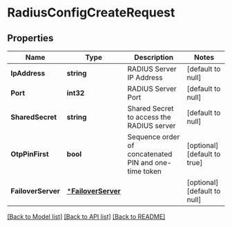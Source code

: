 # RadiusConfigCreateRequest

## Properties
Name | Type | Description | Notes
------------ | ------------- | ------------- | -------------
**IpAddress** | **string** | RADIUS Server IP Address | [default to null]
**Port** | **int32** | RADIUS Server Port | [default to null]
**SharedSecret** | **string** | Shared Secret to access the RADIUS server | [default to null]
**OtpPinFirst** | **bool** | Sequence order of concatenated PIN and one-time token | [optional] [default to true]
**FailoverServer** | [***FailoverServer**](FailoverServer.md) |  | [optional] [default to null]

[[Back to Model list]](../README.md#documentation-for-models) [[Back to API list]](../README.md#documentation-for-api-endpoints) [[Back to README]](../README.md)


